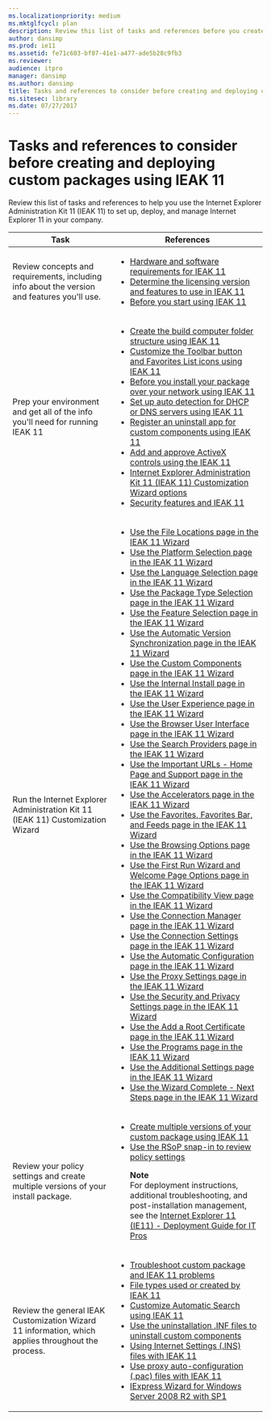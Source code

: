 ```yaml
---
ms.localizationpriority: medium
ms.mktglfcycl: plan
description: Review this list of tasks and references before you create and deploy your Internet Explorer 11 custom install packages.
author: dansimp
ms.prod: ie11
ms.assetid: fe71c603-bf07-41e1-a477-ade5b28c9fb3
ms.reviewer: 
audience: itpro
manager: dansimp
ms.author: dansimp
title: Tasks and references to consider before creating and deploying custom packages using IEAK 11 (Internet Explorer Administration Kit 11 for IT Pros)
ms.sitesec: library
ms.date: 07/27/2017
---
```



# Tasks and references to consider before creating and deploying custom packages using IEAK 11
Review this list of tasks and references to help you use the Internet Explorer Administration Kit 11 (IEAK 11) to set up, deploy, and manage Internet Explorer 11 in your company.

|Task                                    |References                                                    |
|----------------------------------------|--------------------------------------------------------------|
|Review concepts and requirements, including info about the version and features you'll use. |<ul><li>[Hardware and software requirements for IEAK 11](hardware-and-software-reqs-ieak11.md)</li><li>[Determine the licensing version and features to use in IEAK 11](licensing-version-and-features-ieak11.md)</li><li>[Before you start using IEAK 11](before-you-create-custom-pkgs-ieak11.md)</li></ul> |
|Prep your environment and get all of the info you'll need for running IEAK 11 |<ul><li>[Create the build computer folder structure using IEAK 11](create-build-folder-structure-ieak11.md)</li><li>[Customize the Toolbar button and Favorites List icons using IEAK 11](guidelines-toolbar-and-favorites-list-ieak11.md)</li><li>[Before you install your package over your network using IEAK 11](prep-network-install-with-ieak11.md)</li><li>[Set up auto detection for DHCP or DNS servers using IEAK 11](auto-detection-dhcp-or-dns-servers-ieak11.md)</li><li>[Register an uninstall app for custom components using IEAK 11](register-uninstall-app-ieak11.md)</li><li>[Add and approve ActiveX controls using the IEAK 11](add-and-approve-activex-controls-ieak11.md)</li><li>[Internet Explorer Administration Kit 11 (IEAK 11) Customization Wizard options](ieak11-wizard-custom-options.md)</li><li>[Security features and IEAK 11](security-and-ieak11.md)</li></ul> |
|Run the Internet Explorer Administration Kit 11 (IEAK 11) Customization Wizard |<ul><li>[Use the File Locations page in the IEAK 11 Wizard](file-locations-ieak11-wizard.md)</li><li>[Use the Platform Selection page in the IEAK 11 Wizard](platform-selection-ieak11-wizard.md)</li><li>[Use the Language Selection page in the IEAK 11 Wizard](language-selection-ieak11-wizard.md)</li><li>[Use the Package Type Selection page in the IEAK 11 Wizard](pkg-type-selection-ieak11-wizard.md)</li><li>[Use the Feature Selection page in the IEAK 11 Wizard](feature-selection-ieak11-wizard.md)</li><li>[Use the Automatic Version Synchronization page in the IEAK 11 Wizard](auto-version-sync-ieak11-wizard.md)</li><li>[Use the Custom Components page in the IEAK 11 Wizard](custom-components-ieak11-wizard.md)</li><li>[Use the Internal Install page in the IEAK 11 Wizard](internal-install-ieak11-wizard.md)</li><li>[Use the User Experience page in the IEAK 11 Wizard](user-experience-ieak11-wizard.md)</li><li>[Use the Browser User Interface page in the IEAK 11 Wizard](browser-ui-ieak11-wizard.md)</li><li>[Use the Search Providers page in the IEAK 11 Wizard](search-providers-ieak11-wizard.md)</li><li>[Use the Important URLs - Home Page and Support page in the IEAK 11 Wizard](important-urls-home-page-and-support-ieak11-wizard.md)</li><li>[Use the Accelerators page in the IEAK 11 Wizard](accelerators-ieak11-wizard.md)</li><li>[Use the Favorites, Favorites Bar, and Feeds page in the IEAK 11 Wizard](favorites-favoritesbar-and-feeds-ieak11-wizard.md)</li><li>[Use the Browsing Options page in the IEAK 11 Wizard](browsing-options-ieak11-wizard.md)</li><li>[Use the First Run Wizard and Welcome Page Options page in the IEAK 11 Wizard](first-run-and-welcome-page-ieak11-wizard.md)</li><li>[Use the Compatibility View page in the IEAK 11 Wizard](compat-view-ieak11-wizard.md)</li><li>[Use the Connection Manager page in the IEAK 11 Wizard](connection-mgr-ieak11-wizard.md)</li><li>[Use the Connection Settings page in the IEAK 11 Wizard](connection-settings-ieak11-wizard.md)</li><li>[Use the Automatic Configuration page in the IEAK 11 Wizard](auto-config-ieak11-wizard.md)</li><li>[Use the Proxy Settings page in the IEAK 11 Wizard](proxy-settings-ieak11-wizard.md)</li><li>[Use the Security and Privacy Settings page in the IEAK 11 Wizard](security-and-privacy-settings-ieak11-wizard.md)</li><li>[Use the Add a Root Certificate page in the IEAK 11 Wizard](add-root-certificate-ieak11-wizard.md)</li><li>[Use the Programs page in the IEAK 11 Wizard](programs-ieak11-wizard.md)</li><li>[Use the Additional Settings page in the IEAK 11 Wizard](additional-settings-ieak11-wizard.md)</li><li>[Use the Wizard Complete - Next Steps page in the IEAK 11 Wizard](wizard-complete-ieak11-wizard.md)</li></ul> |
|Review your policy settings and create multiple versions of your install package. |<ul><li>[Create multiple versions of your custom package using IEAK 11](create-multiple-browser-packages-ieak11.md)</li><li>[Use the RSoP snap-in to review policy settings](rsop-snapin-for-policy-settings-ieak11.md)<p>**Note**<br>For deployment instructions, additional troubleshooting, and post-installation management, see the [Internet Explorer 11 (IE11) - Deployment Guide for IT Pros](../ie11-deploy-guide/index.md)</li></ul> |
|Review the general IEAK Customization Wizard 11 information, which applies throughout the process. |<ul><li>[Troubleshoot custom package and IEAK 11 problems](troubleshooting-custom-browser-pkg-ieak11.md)</li><li>[File types used or created by IEAK 11](file-types-ieak11.md)</li><li>[Customize Automatic Search using IEAK 11](customize-automatic-search-for-ie.md)</li><li>[Use the uninstallation .INF files to uninstall custom components](create-uninstall-inf-files-for-custom-components.md)</li><li>[Using Internet Settings (.INS) files with IEAK 11](using-internet-settings-ins-files.md)</li><li>[Use proxy auto-configuration (.pac) files with IEAK 11](proxy-auto-config-examples.md)</li><li>[IExpress Wizard for Windows Server 2008 R2 with SP1](iexpress-wizard-for-win-server.md)</li></ul> |

